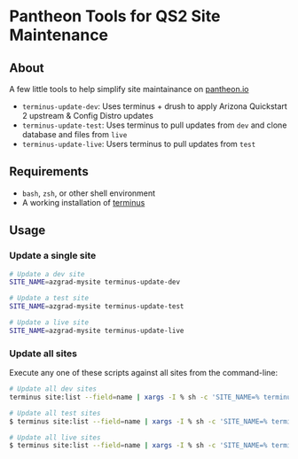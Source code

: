 # Pantheon Tools for QS2 Site Maintenance

## About

A few little tools to help simplify site maintainance on [pantheon.io](pantheon.io)

- `terminus-update-dev`: Uses terminus + drush to apply Arizona Quickstart 2 upstream & Config Distro updates
- `terminus-update-test`: Uses terminus to pull updates from `dev` and clone database and files from `live`
- `terminus-update-live`: Users terminus to pull updates from `test`

## Requirements

- `bash`, `zsh`, or other shell environment
- A working installation of [terminus](https://pantheon.io/docs/terminus)

## Usage

### Update a single site

```sh
# Update a dev site
SITE_NAME=azgrad-mysite terminus-update-dev

# Update a test site
SITE_NAME=azgrad-mysite terminus-update-test

# Update a live site
SITE_NAME=azgrad-mysite terminus-update-live
```

### Update all sites

Execute any one of these scripts against all sites from the command-line:

```sh
# Update all dev sites
terminus site:list --field=name | xargs -I % sh -c 'SITE_NAME=% terminus-update-dev'

# Update all test sites
$ terminus site:list --field=name | xargs -I % sh -c 'SITE_NAME=% terminus-update-dev'

# Update all live sites
$ terminus site:list --field=name | xargs -I % sh -c 'SITE_NAME=% terminus-update-dev'
```

